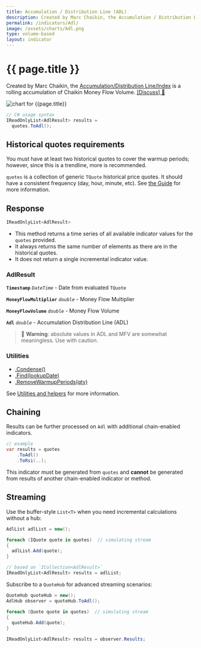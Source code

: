 ```yaml
---
title: Accumulation / Distribution Line (ADL)
description: Created by Marc Chaikin, the Accumulation / Distribution Line is a rolling accumulation of Chaikin Money Flow Volume.  It can be a leading momentum indicator for financial market price movements.
permalink: /indicators/Adl/
image: /assets/charts/Adl.png
type: volume-based
layout: indicator
---
```


# {{ page.title }}

Created by Marc Chaikin, the [Accumulation/Distribution Line/Index](https://en.wikipedia.org/wiki/Accumulation/distribution_index) is a rolling accumulation of Chaikin Money Flow Volume.
[[Discuss] &#128172;]({{site.github.repository_url}}/discussions/271 "Community discussion about this indicator")

![chart for {{page.title}}]({{site.baseurl}}{{page.image}})

```csharp
// C# usage syntax
IReadOnlyList<AdlResult> results =
  quotes.ToAdl();
```

## Historical quotes requirements

You must have at least two historical quotes to cover the warmup periods; however, since this is a trendline, more is recommended.

`quotes` is a collection of generic `TQuote` historical price quotes.  It should have a consistent frequency (day, hour, minute, etc).  See [the Guide]({{site.baseurl}}/guide/#historical-quotes) for more information.

## Response

```csharp
IReadOnlyList<AdlResult>
```

- This method returns a time series of all available indicator values for the `quotes` provided.
- It always returns the same number of elements as there are in the historical quotes.
- It does not return a single incremental indicator value.

### AdlResult

**`Timestamp`** _`DateTime`_ - Date from evaluated `TQuote`

**`MoneyFlowMultiplier`** _`double`_ - Money Flow Multiplier

**`MoneyFlowVolume`** _`double`_ - Money Flow Volume

**`Adl`** _`double`_ - Accumulation Distribution Line (ADL)

> &#128681; **Warning**: absolute values in ADL and MFV are somewhat meaningless.  Use with caution.

### Utilities

- [.Condense()]({{site.baseurl}}/utilities#condense)
- [.Find(lookupDate)]({{site.baseurl}}/utilities#find-indicator-result-by-date)
- [.RemoveWarmupPeriods(qty)]({{site.baseurl}}/utilities#remove-warmup-periods)

See [Utilities and helpers]({{site.baseurl}}/utilities#utilities-for-indicator-results) for more information.

## Chaining

Results can be further processed on `Adl` with additional chain-enabled indicators.

```csharp
// example
var results = quotes
    .ToAdl()
    .ToRsi(..);
```

This indicator must be generated from `quotes` and **cannot** be generated from results of another chain-enabled indicator or method.

## Streaming

Use the buffer-style `List<T>` when you need incremental calculations without a hub:

```csharp
AdlList adlList = new();

foreach (IQuote quote in quotes)  // simulating stream
{
  adlList.Add(quote);
}

// based on `ICollection<AdlResult>`
IReadOnlyList<AdlResult> results = adlList;
```

Subscribe to a `QuoteHub` for advanced streaming scenarios:

```csharp
QuoteHub quoteHub = new();
AdlHub observer = quoteHub.ToAdl();

foreach (Quote quote in quotes)  // simulating stream
{
  quoteHub.Add(quote);
}

IReadOnlyList<AdlResult> results = observer.Results;
```
